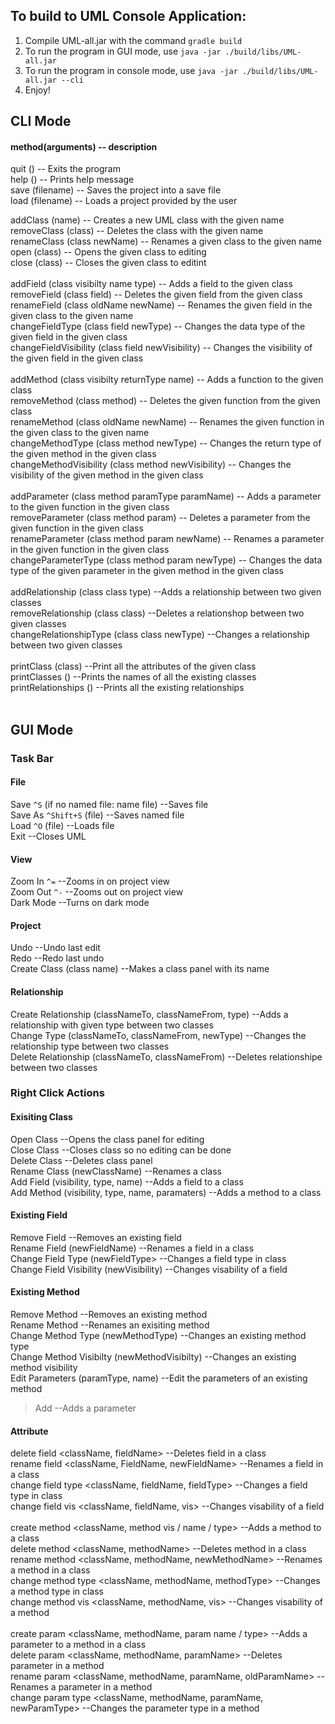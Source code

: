 ## To build to UML Console Application:

1. Compile UML-all.jar with the command `gradle build`
2. To run the program in GUI mode, use `java -jar ./build/libs/UML-all.jar`
3. To run the program in console mode, use `java -jar ./build/libs/UML-all.jar --cli`
4. Enjoy!


## CLI Mode
#### method(arguments) -- description
quit 			()      			-- Exits the program<br/>
help 			()      			-- Prints help message<br/>
save 			(filename) 			-- Saves the project into a save file<br/>
load 			(filename) 			-- Loads a project provided by the user<br/>

addClass 		(name)				-- Creates a new UML class with the given name<br/>
removeClass 		(class)				-- Deletes the class with the given name<br/>
renameClass 		(class newName)			-- Renames a given class to the given name<br/>
open 			(class)				-- Opens the given class to editing<br/>
close 			(class)				-- Closes the given class to editint<br/>
<br/>
addField 		(class visibilty name type)		-- Adds a field to the given class<br/>
removeField		(class field)			-- Deletes the given field from the given class<br/>
renameField		(class oldName newName) 		-- Renames the given field in the given class to the given name<br/>
changeFieldType		(class field newType)		-- Changes the data type of the given field in the given class<br/>
changeFieldVisibility   (class field newVisibility)     -- Changes the visibility of the given field in the given class<br/>
<br/>
addMethod		(class visibilty returnType name)	-- Adds a function to the given class<br/>
removeMethod		(class method)			-- Deletes the given function from the given class<br/>
renameMethod		(class oldName newName)		-- Renames the given function in the given class to the given name<br/>
changeMethodType	(class method newType)		-- Changes the return type of the given method in the given class<br/>
changeMethodVisibility  (class method newVisibility)    -- Changes the visibility of the given method in the given class<br/>
<br/>
addParameter		(class method paramType paramName)	-- Adds a parameter to the given function in the given class<br/>
removeParameter		(class method param)		-- Deletes a parameter from the given function in the given class<br/>
renameParameter		(class method param newName)	-- Renames a parameter in the given function in the given class<br/>
changeParameterType	(class method param newType)	-- Changes the data type of the given parameter in the given method in the given class<br/>
<br/>
addRelationship 	(class class type)			--Adds a relationship between two given classes<br/>
removeRelationship 	(class class)		--Deletes a relationshop between two given classes<br/>
changeRelationshipType 	(class class newType)			--Changes a relationship between two given classes<br/>
<br/>
printClass		(class)				--Print all the attributes of the given class<br/>
printClasses		()				--Prints the names of all the existing classes<br/>
printRelationships	()				--Prints all the existing relationships<br/>
<br/>

## GUI Mode
### Task Bar
#### File
Save `^S`		(if no named file: name file)	--Saves file <br/>
Save As	`^Shift+S`	(file)				--Saves named file<br/>
Load `^O`		(file)				--Loads file<br/>
Exit  --Closes UML<br/>

#### View
Zoom In `^=` --Zooms in on project view<br/>
Zoom Out `^-` --Zooms out on project view<br/>
Dark Mode --Turns on dark mode<br/>

#### Project
Undo 	--Undo last edit<br/>
Redo		--Redo last undo<br/>
Create Class		(class name)			--Makes a class panel with its name<br/>

#### Relationship
Create Relationship	(classNameTo, classNameFrom, type)	--Adds a relationship with given type between two classes<br/>
Change Type		(classNameTo, classNameFrom, newType)	--Changes the relationship type between two classes	<br/>
Delete Relationship 	(classNameTo, classNameFrom)		--Deletes relationshipe between two classes<br/>
 
### Right Click Actions
#### Exisiting Class
Open Class	--Opens the class panel for editing <br/>
Close Class	--Closes class so no editing can be done<br/>
Delete Class	--Deletes class panel<br/>
Rename Class	(newClassName)	--Renames a class<br/>
Add Field (visibility, type, name) --Adds a field to a class <br/>
Add Method		(visibility, type, name, paramaters)	--Adds a method to a class <br/>

#### Existing Field
Remove Field --Removes an existing field<br/>
Rename Field		(newFieldName) 	--Renames a field in a class<br/>
Change Field Type	(newFieldType>	--Changes a field type in class<br/>
Change Field Visibility	(newVisibility) --Changes visability of a field<br/>

#### Existing Method
Remove Method --Removes an existing method<br/>
Rename Method --Renames an exisiting method<br/>
Change Method Type (newMethodType) --Changes an existing method type<br/>
Change Method Visibilty (newMethodVisibilty) --Changes an existing method visibility<br/>
Edit Parameters (paramType, name) --Edit the parameters of an existing method<br/>
> Add --Adds a parameter

#### Attribute
  delete field		<className, fieldName> 			--Deletes field in a class <br/>
  rename field		<className, FieldName, newFieldName> 	--Renames a field in a class<br/>
  change field type	<className, fieldName, fieldType>	--Changes a field type in class<br/>
  change field vis	<className, fieldName, vis>		--Changes visability of a field<br/>
<br/>
  create method		<className, method vis / name / type>	--Adds a method to a class <br/>
  delete method		<className, methodName> 		--Deletes method in a class<br/>
  rename method		<className, methodName, newMethodName> 	--Renames a method in a class<br/>
  change method type	<className, methodName, methodType>	--Changes a method type in class<br/>
  change method vis	<className, methodName, vis>		--Changes visability of a method<br/>
<br/>
  create param		<className, methodName, param name / type>		--Adds a parameter to a method in a class<br/>
  delete param		<className, methodName, paramName>			--Deletes parameter in a method  <br/>
  rename param		<className, methodName, paramName, oldParamName>	--Renames a parameter in a method	<br/>
  change param type	<className, methodName, paramName, newParamType>	--Changes the parameter type in a method<br/>
